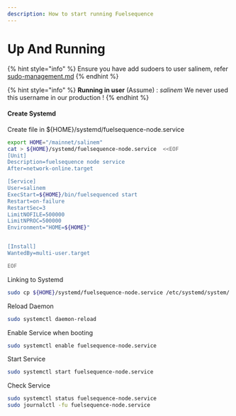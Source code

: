 ```yaml
---
description: How to start running Fuelsequence
---
```


# Up And Running

{%  hint style="info" %}
Ensure you have add sudoers to user salinem, refer [sudo-management.md](../../../security/sudo-management.md "mention")
{%  endhint %}

{%  hint style="info" %}
**Running in user** (Assume) : _salinem_ We never used this username in our production !
{%  endhint %}

#### Create Systemd

Create file in ${HOME}/systemd/fuelsequence-node.service

```bash
export HOME="/mainnet/salinem"
cat > ${HOME}/systemd/fuelsequence-node.service  <<EOF
[Unit]
Description=fuelsequence node service
After=network-online.target

[Service]
User=salinem
ExecStart=${HOME}/bin/fuelsequenced start 
Restart=on-failure
RestartSec=3
LimitNOFILE=500000
LimitNPROC=500000
Environment="HOME=${HOME}"


[Install]
WantedBy=multi-user.target

EOF
```

Linking to Systemd

```bash
sudo cp ${HOME}/systemd/fuelsequence-node.service /etc/systemd/system/
```

Reload Daemon

```bash
sudo systemctl daemon-reload
```

Enable Service when booting

```bash
sudo systemctl enable fuelsequence-node.service
```

Start Service

```bash
sudo systemctl start fuelsequence-node.service
```

Check Service

```bash
sudo systemctl status fuelsequence-node.service
sudo journalctl -fu fuelsequence-node.service
```
